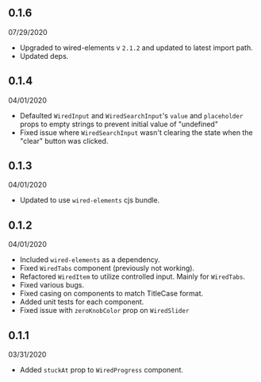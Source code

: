## 0.1.6

07/29/2020

- Upgraded to wired-elements v `2.1.2` and updated to latest import path.
- Updated deps.

## 0.1.4

04/01/2020

- Defaulted `WiredInput` and `WiredSearchInput`'s `value` and `placeholder` props to empty strings to prevent initial value of "undefined"
- Fixed issue where `WiredSearchInput` wasn't clearing the state when the "clear" button was clicked.

## 0.1.3

04/01/2020

- Updated to use `wired-elements` cjs bundle.

## 0.1.2

04/01/2020

- Included `wired-elements` as a dependency.
- Fixed `WiredTabs` component (previously not working).
- Refactored `WiredItem` to utilize controlled input. Mainly for `WiredTabs`.
- Fixed various bugs.
- Fixed casing on components to match TitleCase format.
- Added unit tests for each component.
- Fixed issue with `zeroKnobColor` prop on `WiredSlider`

## 0.1.1

03/31/2020

- Added `stuckAt` prop to `WiredProgress` component.
